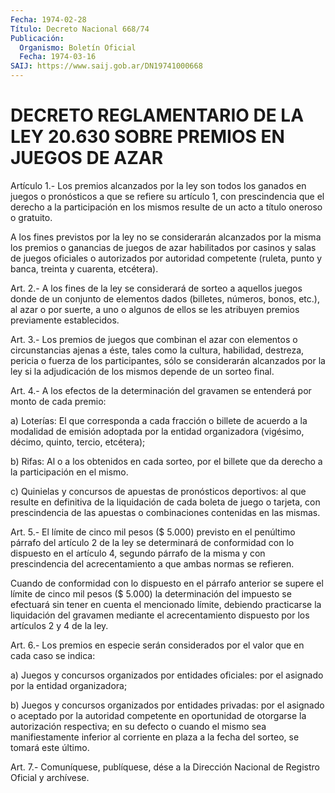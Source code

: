 ```yaml
---
Fecha: 1974-02-28
Título: Decreto Nacional 668/74
Publicación:
  Organismo: Boletín Oficial
  Fecha: 1974-03-16
SAIJ: https://www.saij.gob.ar/DN19741000668
---
```

# DECRETO REGLAMENTARIO DE LA LEY 20.630 SOBRE PREMIOS EN JUEGOS DE AZAR

<a id="1"></a>
Artículo  1.-  Los premios alcanzados por la ley son todos los ganados en juegos o pronósticos  a  que  se  refiere su artículo 1, con prescindencia que el derecho a la participación  en  los mismos resulte de un acto a título oneroso o gratuito.

A los fines previstos por la ley no se considerarán alcanzados  por la  misma los premios o ganancias de juegos de azar habilitados por casinos  y  salas  de  juegos oficiales o autorizados por autoridad competente (ruleta, punto  y  banca, treinta y cuarenta, etcétera).

<a id="2"></a>
Art.  2.-  A  los  fines  de la ley se considerará de sorteo a aquellos juegos donde de un conjunto  de elementos dados (billetes, números, bonos, etc.), al azar o por suerte,  a  uno  o  algunos de ellos    se    les   atribuyen  premios  previamente  establecidos.

<a id="3"></a>
Art.  3.-  Los  premios  de  juegos  que  combinan el azar con elementos o circunstancias ajenas a éste, tales  como  la  cultura, habilidad,  destreza,  pericia o fuerza de los participantes,  sólo se considerarán alcanzados  por  la  ley  si la adjudicación de los mismos depende de un sorteo final.

<a id="4"></a>
Art.  4.-  A  los  efectos de la determinación del gravamen se entenderá por monto de cada premio:

a)  Loterías: El que corresponda  a  cada  fracción  o  billete  de acuerdo   a  la  modalidad  de  emisión  adoptada  por  la  entidad organizadora  (vigésimo,  décimo,  quinto,  tercio, etcétera);

b) Rifas: Al o a los obtenidos en cada sorteo,  por  el billete que da derecho a la participación en el mismo.

c) Quinielas y concursos de apuestas de pronósticos deportivos:  al que  resulte  en  definitiva  de  la  liquidación de cada boleta de juego o tarjeta, con prescindencia de las  apuestas o combinaciones contenidas en las mismas.

<a id="5"></a>
Art. 5.- El límite de cinco mil pesos ($ 5.000) previsto en el penúltimo  párrafo  del  artículo  2  de  la  ley se determinará de conformidad con lo dispuesto en el artículo 4,  segundo  párrafo de la  misma  y  con  prescindencia  del  acrecentamiento  a que ambas normas se refieren.

Cuando  de  conformidad con lo dispuesto en el párrafo anterior  se supere el límite  de cinco mil pesos ($ 5.000) la determinación del impuesto se efectuará  sin  tener  en  cuenta el mencionado límite, debiendo  practicarse  la  liquidación  del  gravamen  mediante  el acrecentamiento  dispuesto por los artículos  2  y  4  de  la  ley.

<a id="6"></a>
Art. 6.- Los premios en especie serán considerados por el valor que en cada caso se indica:

a) Juegos  y  concursos organizados por entidades oficiales: por el asignado por la entidad organizadora;

b) Juegos y concursos  organizados  por  entidades privadas: por el asignado o aceptado por la autoridad competente  en  oportunidad de otorgarse  la  autorización respectiva; en su defecto o  cuando  el mismo sea manifiestamente  inferior  al  corriente  en  plaza  a la fecha del sorteo, se tomará este último.

<a id="7"></a>
Art. 7.- Comuníquese, publíquese, dése a la Dirección Nacional de Registro Oficial y archívese.